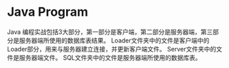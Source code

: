 # Java Program 
Java 编程实战包括3大部分，第一部分是客户端，第二部分是服务器端，第三部分是服务器端所使用的数据库表结果。
Loader文件夹中的文件是客户端中的Loader部分，用来与服务器建立连接，并更新客户端文件。
Server文件夹中的文件是服务器端文件。
SQL文件夹中的文件是服务器端所使用的数据库表。
